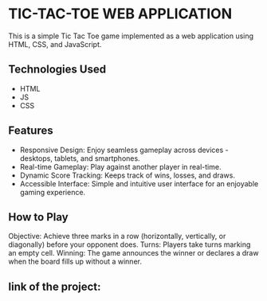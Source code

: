 # TIC-TAC-TOE WEB APPLICATION

This is a simple Tic Tac Toe game implemented as a web application using HTML, CSS, and JavaScript.

## Technologies Used
* HTML
* JS
* CSS

## Features
* Responsive Design: Enjoy seamless gameplay across devices - desktops, tablets, and smartphones.
* Real-time Gameplay: Play against another player in real-time.
* Dynamic Score Tracking: Keeps track of wins, losses, and draws.
* Accessible Interface: Simple and intuitive user interface for an enjoyable gaming experience.


## How to Play
Objective: Achieve three marks in a row (horizontally, vertically, or diagonally) before your opponent does.
Turns: Players take turns marking an empty cell.
Winning: The game announces the winner or declares a draw when the board fills up without a winner.

## link of the project:

